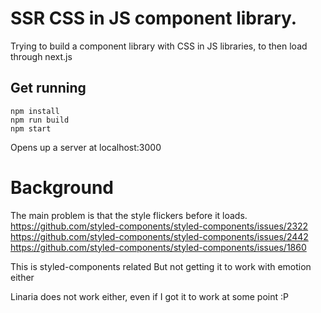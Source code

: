 # SSR CSS in JS component library. 
Trying to build a component library with CSS in JS libraries, to then load through next.js

## Get running

```
npm install
npm run build
npm start
```

Opens up a server at localhost:3000

# Background
The main problem is that the style flickers before it loads.
https://github.com/styled-components/styled-components/issues/2322
https://github.com/styled-components/styled-components/issues/2442
https://github.com/styled-components/styled-components/issues/1860

This is styled-components related
But not getting it to work with emotion either

Linaria does not work either, even if I got it to work at some point :P
